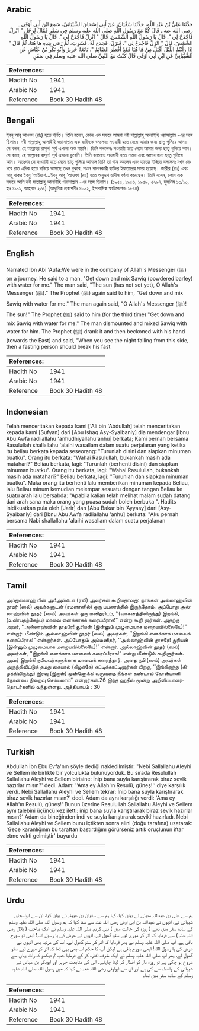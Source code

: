 ## Arabic


<div dir="rtl" lang="ar" style={{fontSize:'larger',backgroundColor:'#f8f9fa',padding:20}}>
حَدَّثَنَا عَلِيُّ بْنُ عَبْدِ اللَّهِ، حَدَّثَنَا سُفْيَانُ، عَنْ أَبِي إِسْحَاقَ الشَّيْبَانِيِّ، سَمِعَ ابْنَ أَبِي أَوْفَى ـ رضى الله عنه ـ قَالَ كُنَّا مَعَ رَسُولِ اللَّهِ صلى الله عليه وسلم فِي سَفَرٍ فَقَالَ لِرَجُلٍ ‏"‏ انْزِلْ فَاجْدَحْ لِي ‏"‏‏.‏ قَالَ يَا رَسُولَ اللَّهِ الشَّمْسُ‏.‏ قَالَ ‏"‏ انْزِلْ فَاجْدَحْ لِي ‏"‏‏.‏ قَالَ يَا رَسُولَ اللَّهِ الشَّمْسُ‏.‏ قَالَ ‏"‏ انْزِلْ فَاجْدَحْ لِي ‏"‏‏.‏ فَنَزَلَ، فَجَدَحَ لَهُ، فَشَرِبَ، ثُمَّ رَمَى بِيَدِهِ هَا هُنَا، ثُمَّ قَالَ ‏"‏ إِذَا رَأَيْتُمُ اللَّيْلَ أَقْبَلَ مِنْ هَا هُنَا فَقَدْ أَفْطَرَ الصَّائِمُ ‏"‏‏.‏ تَابَعَهُ جَرِيرٌ وَأَبُو بَكْرِ بْنُ عَيَّاشٍ عَنِ الشَّيْبَانِيِّ عَنِ ابْنِ أَبِي أَوْفَى قَالَ كُنْتُ مَعَ النَّبِيِّ صلى الله عليه وسلم فِي سَفَرٍ‏.‏
</div>
<div style={{backgroundColor:'#f8f9fa',padding:20, marginBottom: 10}}><table> <thead> <tr> <th>References:</th> <th></th> </tr> </thead> <tbody><tr><td>Hadith No</td><td>1941</td></tr><tr><td>Arabic No</td><td>1941</td></tr><tr><td>Reference</td><td>Book 30 Hadith 48</td></tr></tbody></table></div>

## Bengali


<div dir="ltr" lang="bn" style={{fontSize:'larger',backgroundColor:'#f8f9fa',padding:20}}>
ইবনু আবূ আওফা (রাঃ) হতে বর্ণিত। তিনি বলেন, কোন এক সফরে আমরা নবী সাল্লাল্লাহু আলাইহি ওয়াসাল্লাম -এর সঙ্গে ছিলাম। নবী সাল্লাল্লাহু আলাইহি ওয়াসাল্লাম এক ব্যক্তিকে বললেনঃ সওয়ারী হতে নেমে আমার জন্য ছাতু গুলিয়ে আন। সে বলল, হে আল্লাহর রাসূল! সূর্য এখনো অস্ত যায়নি। তিনি বললেনঃ সওয়ারী হতে নেমে আমার জন্য ছাতু গুলিয়ে আন। সে বলল, হে আল্লাহর রাসূল! সূর্য এখনো ডুবেনি। তিনি বললেনঃ সওয়ারী হতে নামো এবং আমার জন্য ছাতু গুলিয়ে আন। অতঃপর সে সওয়ারী হতে নেমে ছাতু গুলিয়ে আনলে তিনি তা পান করলেন এবং হাতের ইঙ্গিতে বললেনঃ যখন দেখবে রাত এদিক হতে ঘনিয়ে আসছে তখন বুঝবে, সওম পালনকারী ব্যক্তির ইফতারের সময় হয়েছে। জারীর (রাঃ) এবং আবূ বাকর ইবনু ‘আইয়াশ...ইবনু আবূ ‘আওফা (রাঃ) হতে অনুরূপ হাদীস বর্ণনা করেছেন। তিনি বলেন, কোন এক সফরে আমি নবী সাল্লাল্লাহু আলাইহি ওয়াসাল্লাম -এর সঙ্গে ছিলাম। (১৯৫৫, ১৯৫৬, ১৯৫৮, ৫২৯৭, মুসলিম ১৩/১০, হাঃ ১১০১, আহমাদ ২৩১) (আধুনিক প্রকাশনীঃ ১৮০২, ইসলামিক ফাউন্ডেশনঃ ১৮১৪)
</div>
<div style={{backgroundColor:'#f8f9fa',padding:20, marginBottom: 10}}><table> <thead> <tr> <th>References:</th> <th></th> </tr> </thead> <tbody><tr><td>Hadith No</td><td>1941</td></tr><tr><td>Arabic No</td><td>1941</td></tr><tr><td>Reference</td><td>Book 30 Hadith 48</td></tr></tbody></table></div>

## English


<div dir="ltr" lang="en" style={{fontSize:'larger',backgroundColor:'#f8f9fa',padding:20}}>
Narrated Ibn Abi 'Aufa:We were in the company of Allah's Messenger (ﷺ) on a journey. He said to a man, "Get down and mix Sawiq (powdered barley) with water for me." The man said, "The sun (has not set yet), O Allah's Messenger (ﷺ)." The Prophet (ﷺ) again said to him, "Get down and mix Sawiq with water for me." The man again said, "O Allah's Messenger (ﷺ)! The sun!" The Prophet (ﷺ) said to him (for the third time) "Get down and mix Sawiq with water for me." The man dismounted and mixed Sawiq with water for him. The Prophet (ﷺ) drank it and then beckoned with his hand (towards the East) and said, "When you see the night falling from this side, then a fasting person should break his fast
</div>
<div style={{backgroundColor:'#f8f9fa',padding:20, marginBottom: 10}}><table> <thead> <tr> <th>References:</th> <th></th> </tr> </thead> <tbody><tr><td>Hadith No</td><td>1941</td></tr><tr><td>Arabic No</td><td>1941</td></tr><tr><td>Reference</td><td>Book 30 Hadith 48</td></tr></tbody></table></div>

## Indonesian


<div dir="ltr" lang="id" style={{fontSize:'larger',backgroundColor:'#f8f9fa',padding:20}}>
Telah menceritakan kepada kami ['Ali bin 'Abdullah] telah menceritakan kepada kami [Sufyan] dari [Abu Ishaq Asy-Syaibaniy] dia mendengar [Ibnu Abu Awfa radliallahu 'anhudhiyallahu'anhu] berkata; Kami pernah bersama Rasulullah shallallahu 'alaihi wasallam dalam suatu perjalanan yang ketika itu beliau berkata kepada seseorang: "Turunlah disini dan siapkan minuman buatku". Orang itu berkata: "Wahai Rasulullah, bukankah masih ada matahari?" Beliau berkata, lagi: "Turunlah (berhenti disini) dan siapkan minuman buatku". Orang itu berkata, lagi: "Wahai Rasulullah, bukankah masih ada matahari?" Beliau berkata, lagi: "Turunlah dan siapkan minuman buatku". Maka orang itu berhenti lalu memberikan minuman kepada Beliau, lalu Beliau minum kemudian melempar sesuatu dengan tangan Beliau ke suatu arah lalu bersabda: "Apabila kalian telah melihat malam sudah datang dari arah sana maka orang yang puasa sudah boleh berbuka ". Hadits inidikuatkan pula oleh [Jarir] dan [Abu Bakar bin 'Ayyasy] dari [Asy-Syaibaniy] dari [Ibnu Abu Awfa radliallahu 'anhu] berkata: "Aku pernah bersama Nabi shallallahu 'alaihi wasallam dalam suatu perjalanan
</div>
<div style={{backgroundColor:'#f8f9fa',padding:20, marginBottom: 10}}><table> <thead> <tr> <th>References:</th> <th></th> </tr> </thead> <tbody><tr><td>Hadith No</td><td>1941</td></tr><tr><td>Arabic No</td><td>1941</td></tr><tr><td>Reference</td><td>Book 30 Hadith 48</td></tr></tbody></table></div>

## Tamil


<div dir="ltr" lang="ta" style={{fontSize:'larger',backgroundColor:'#f8f9fa',padding:20}}>
அப்துல்லாஹ் பின் அபீஅவ்ஃபா (ரலி) அவர்கள் கூறியதாவது: நாங்கள் அல்லாஹ்வின் தூதர் (ஸல்) அவர்களுடன் (ரமளானில்) ஒரு பயணத்தில் இருந்தோம். அப்போது அல்லாஹ்வின் தூதர் (ஸல்) அவர்கள் ஒரு மனிதரிடம், ‘‘(வாகனத்திலிருந்து) இறங்கி, (உண்பதற்கேற்ப) மாவை எனக்காகக் கரைப்பீராக!” என்று கூறி னார்கள். அதற்கு அவர், ‘‘அல்லாஹ்வின் தூதரே! சூரியன் (இன்னும் முழுமையாக மறையவில்லையே)!” என்றார். மீண்டும் அல்லாஹ்வின் தூதர் (ஸல்) அவர்கள், ‘‘இறங்கி எனக்காக மாவைக் கரைப்பீராக!” என்றார்கள். அப்போதும் அம்மனிதர், ‘‘அல்லாஹ்வின் தூதரே! சூரியன் (இன்னும் முழுமையாக மறையவில்லையே)!” என்றார். அல்லாஹ்வின் தூதர் (ஸல்) அவர்கள், ‘‘இறங்கி எனக்காக மாவைக் கரைப்பீராக!” என்று மீண்டும் கூறினார்கள். அவர் இறங்கி நபியவர்களுக்காக மாவைக் கரைத்தார். அதை நபி (ஸல்) அவர்கள் அருந்திவிட்டுத் தமது கையால் (கிழக்கே) சுட்டிக்காட்டினார்கள் பிறகு, ‘‘இங்கிருந்து (கிழக்கிலிருந்து) இரவு (இருள்) முன்னோக்கி வருவதை நீங்கள் கண்டால் நோன்பாளி நோன்பை நிறைவு செய்யலாம்” என்றார்கள்.26 இந்த ஹதீஸ் மூன்று அறிவிப்பாளர்தொடர்களில் வந்துள்ளது. அத்தியாயம் : 30
</div>
<div style={{backgroundColor:'#f8f9fa',padding:20, marginBottom: 10}}><table> <thead> <tr> <th>References:</th> <th></th> </tr> </thead> <tbody><tr><td>Hadith No</td><td>1941</td></tr><tr><td>Arabic No</td><td>1941</td></tr><tr><td>Reference</td><td>Book 30 Hadith 48</td></tr></tbody></table></div>

## Turkish


<div dir="ltr" lang="tr" style={{fontSize:'larger',backgroundColor:'#f8f9fa',padding:20}}>
Abdullah İbn Ebu Evfa'nın şöyle dediği nakledilmiştir: "Nebi Sallallahu Aleyhi ve Sellem ile birlikte bir yolculukta bulunuyorduk. Bu sırada Resulullah Sallallahu Aleyhi ve Sellem birisine: İnip bana suyla karıştırarak biraz sevîk hazırlar mısın?' dedi. Adam: '’Ama ey Allah'ın Resulü, güneş!'’ diye karşılık verdi. Nebi Sallallahu Aleyhi ve Sellem tekrar: İnip bana suyla karıştırarak biraz sevîk hazırlar mısın?' dedi. Adam da aynı karşılığı verdi: 'Ama ey Allah'ın Resulü, güneş!' Bunun üzerine Resu­lullah Sallallahu Aleyhi ve Sellem aynı talebini üçüncü kez iletti: inip bana suyla karıştırarak biraz sevîk hazırlar mısın?' Adam da bineğinden indi ve suyla karıştırarak sevikî hazırladı. Nebi Sallallahu Aleyhi ve Sellem bunu içtikten sonra elini (doğu tarafına) uzatarak: 'Gece karanlığının bu taraftan bastırdığını görürseniz artık oruçlunun iftar etme vakti gelmiştir' buyurdu
</div>
<div style={{backgroundColor:'#f8f9fa',padding:20, marginBottom: 10}}><table> <thead> <tr> <th>References:</th> <th></th> </tr> </thead> <tbody><tr><td>Hadith No</td><td>1941</td></tr><tr><td>Arabic No</td><td>1941</td></tr><tr><td>Reference</td><td>Book 30 Hadith 48</td></tr></tbody></table></div>

## Urdu


<div dir="rtl" lang="ur" style={{fontSize:'larger',backgroundColor:'#f8f9fa',padding:20}}>
ہم سے علی بن عبداللہ مدینی نے بیان کیا، کہا ہم سے سفیان بن عیینہ نے بیان کیا، ان سے ابواسحاق شیبانی نے، انہوں نے عبداللہ بن ابی اوفی رضی اللہ عنہ سے سنا کہا کہ ہم رسول اللہ صلی اللہ علیہ وسلم کے ساتھ سفر میں تھے ( روزہ کی حالت میں ) نبی کریم صلی اللہ علیہ وسلم نے ایک صاحب ( بلال رضی اللہ عنہ ) سے فرمایا کہ اتر کر میرے لیے ستو گھول لے، انہوں نے عرض کی یا رسول اللہ! ابھی تو سورج باقی ہے، آپ صلی اللہ علیہ وسلم نے پھر فرمایا کہ اتر کر ستو گھول لے، اب کی مرتبہ بھی انہوں نے عرض کی یا رسول اللہ! ابھی سورج باقی ہے لیکن آپ کا حکم اب بھی یہی تھا کہ اتر کر میرے لیے ستو گھول لے، پھر آپ صلی اللہ علیہ وسلم نے ایک طرف اشارہ کر کے فرمایا جب تم دیکھو کہ رات یہاں سے شروع ہو چکی ہے تو روزہ دار کو افطار کر لینا چاہئے۔ اس کی متابعت جریر اور ابوبکر بن عیاش نے شیبانی کے واسطہ سے کی ہے اور ان سے ابواوفی رضی اللہ عنہ نے کہا کہ میں رسول اللہ صلی اللہ علیہ وسلم کے ساتھ سفر میں تھا۔
</div>
<div style={{backgroundColor:'#f8f9fa',padding:20, marginBottom: 10}}><table> <thead> <tr> <th>References:</th> <th></th> </tr> </thead> <tbody><tr><td>Hadith No</td><td>1941</td></tr><tr><td>Arabic No</td><td>1941</td></tr><tr><td>Reference</td><td>Book 30 Hadith 48</td></tr></tbody></table></div>
